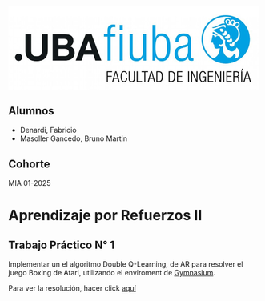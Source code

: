 <img src="https://github.com/hernancontigiani/ceia_memorias_especializacion/raw/master/Figures/logoFIUBA.jpg" width="500" align="center">



## Alumnos
- Denardi, Fabricio	
- Masoller Gancedo, Bruno Martin

## Cohorte
MIA 01-2025

# Aprendizaje por Refuerzos II

## Trabajo Práctico N° 1
Implementar un el algoritmo Double Q-Learning, de AR para resolver el juego Boxing de Atari, utilizando el enviroment de [Gymnasium](https://ale.farama.org/environments/boxing/).

Para ver la resolución, hacer click [aquí](TP_1_DOUBLE_DQN/readme.MD)
